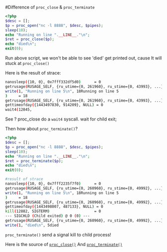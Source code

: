 #Difference of ```proc_close``` & ```proc_terminate```
```php
<?php
$desc = []; 
$p = proc_open("nc -l 8888", $desc, $pipes);
sleep(10);
echo "Running on line ".__LINE__."\n";
$ret = proc_close($p);
echo "died\n";
exit(0);
```

Run above script, we won't be able to see 'died' get printed out, cause It will stuck at ```proc_close()```

Here is the result of strace:
```bash
nanosleep({10, 0}, 0x7fff332df5d0)      = 0
getrusage(RUSAGE_SELF, {ru_utime={0, 261960}, ru_stime={0, 43993}, ...}) = 0
write(1, "Running on line 5\n", 18Running on line 5
)     = 18
getrusage(RUSAGE_SELF, {ru_utime={0, 261960}, ru_stime={0, 43993}, ...}) = 0
gettimeofday({1443497830, 914209}, NULL) = 0
wait4(12845, 
```
See ?
proc_close do a ```wait4``` syscall. wait for child exit;

Then how about ```proc_terminate()```?
```php
<?php
$desc = []; 
$p = proc_open("nc -l 8888", $desc, $pipes);
sleep(10);
echo "Running on line ".__LINE__."\n";
$ret = proc_terminate($p);
echo "died\n";
exit(0);
```

```bash
#result of strace
nanosleep({10, 0}, 0x7fff2235f7f0)      = 0  
getrusage(RUSAGE_SELF, {ru_utime={0, 260960}, ru_stime={0, 49992}, ...}) = 0
write(1, "Running on line 5\n", 18Running on line 5
)     = 18 
getrusage(RUSAGE_SELF, {ru_utime={0, 260960}, ru_stime={0, 49992}, ...}) = 0
gettimeofday({1443498007, 487133}, NULL) = 0
kill(12882, SIGTERM)                    = 0  
--- SIGCHLD (Child exited) @ 0 (0) ---
getrusage(RUSAGE_SELF, {ru_utime={0, 260960}, ru_stime={0, 49992}, ...}) = 0
write(1, "died\n", 5died
```
```proc_terminate()``` send a signal kill to child process!

Here is the source of [```proc_close()```](http://lxr.php.net/xref/PHP_5_5/ext/standard/proc_open.c#323)
 And [```proc_terminate()```](http://lxr.php.net/xref/PHP_5_5/ext/standard/proc_open.c#293)
